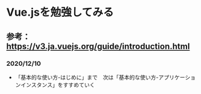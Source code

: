 # Vue.jsを勉強してみる
## 参考：https://v3.ja.vuejs.org/guide/introduction.html
### 2020/12/10
  - 「基本的な使い方-はじめに」まで　次は「基本的な使い方-アプリケーションインスタンス」をすすめていく
